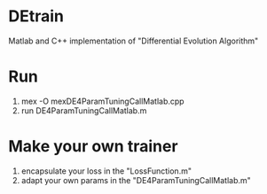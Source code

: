 # DEtrain
Matlab and C++ implementation of "Differential Evolution Algorithm"

# Run
1. mex -O mexDE4ParamTuningCallMatlab.cpp
2. run DE4ParamTuningCallMatlab.m

# Make your own trainer
1. encapsulate your loss in the "LossFunction.m"
2. adapt your own params in the "DE4ParamTuningCallMatlab.m"
